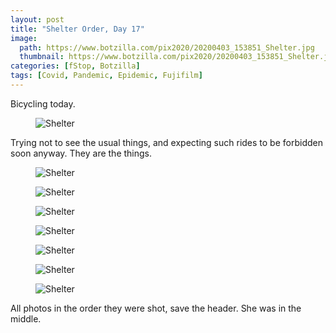 ```yaml
---
layout: post
title: "Shelter Order, Day 17"
image:
  path: https://www.botzilla.com/pix2020/20200403_153851_Shelter.jpg
  thumbnail: https://www.botzilla.com/pix2020/20200403_153851_Shelter.jpg
categories: [fStop, Botzilla]
tags: [Covid, Pandemic, Epidemic, Fujifilm]
---
```


Bicycling today.

<figure class="align-center">
<img alt="Shelter" src="https://botzilla.com/pix2020/bjorke_Shelter_KBXF7983.jpg">
</figure>

Trying not to see the usual things, and expecting such rides to be forbidden soon anyway. They are the things.

<!--more-->

<figure class="align-center">
<img alt="Shelter" src="https://botzilla.com/pix2020/bjorke_Shelter_KBXF7988.jpg">
</figure>

<figure class="align-center">
<img alt="Shelter" src="https://botzilla.com/pix2020/bjorke_Shelter_KBXF7998.jpg">
</figure>

<figure class="align-center">
<img alt="Shelter" src="https://botzilla.com/pix2020/bjorke_Shelter_KBXF8004.jpg">
</figure>

<figure class="align-center">
<img alt="Shelter" src="https://botzilla.com/pix2020/bjorke_Shelter_KBXF8013.jpg">
</figure>

<figure class="align-center">
<img alt="Shelter" src="https://botzilla.com/pix2020/bjorke_Shelter_KBXF8015.jpg">
</figure>

<figure class="align-center">
<img alt="Shelter" src="https://botzilla.com/pix2020/bjorke_Shelter_KBXF8016.jpg">
</figure>

<figure class="align-center">
<img alt="Shelter" src="https://botzilla.com/pix2020/bjorke_Shelter_KBXF8017.jpg">
</figure>

All photos in the order they were shot, save the header. She was in the middle.
